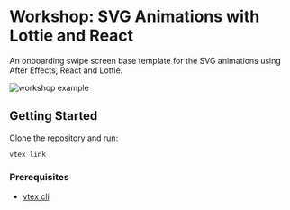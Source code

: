# Workshop: SVG Animations with Lottie and React

An onboarding swipe screen base template for the SVG animations using After
Effects, React and Lottie.

![workshop example](https://user-images.githubusercontent.com/1354492/42247341-d97153b6-7ef6-11e8-9943-56a3c8be72b6.gif)

## Getting Started

Clone the repository and run:

```
vtex link
```

### Prerequisites

* [vtex cli](https://www.npmjs.com/package/vtex)
